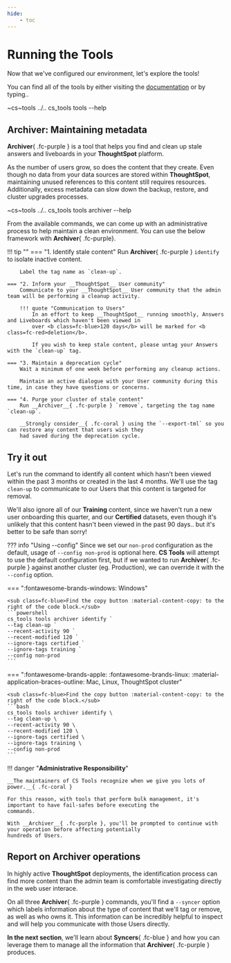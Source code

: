 ```yaml
---
hide:
    - toc
---
```


# Running the Tools

Now that we've configured our environment, let's explore the tools!

You can find all of the tools by either visiting the [documentation][cs-tools-docs] or by typing..

~cs~tools ../.. cs_tools tools --help

## Archiver: Maintaining metadata

__Archiver__{ .fc-purple } is a tool that helps you find and clean up stale answers and liveboards in your
__ThoughtSpot__ platform.

As the number of users grow, so does the content that they create. Even though no data from your data sources are stored
within __ThoughtSpot__, maintaining unused references to this content still requires resources. Additionally, excess
metadata can slow down the backup, restore, and cluster upgrades processes.

~cs~tools ../.. cs_tools tools archiver --help

From the available commands, we can come up with an administrative process to help maintain a clean environment. You
can use the below framework with __Archiver__{ .fc-purple}.

!!! tip ""
    === "1. Identify stale content"
        Run __Archiver__{ .fc-purple } `identify` to isolate inactive content.

        Label the tag name as `clean-up`.

    === "2. Inform your __ThoughtSpot__ User community"
        Communicate to your __ThoughtSpot__ User community that the admin team will be performing a cleanup activity.

        !!! quote "Communication to Users"
            In an effort to keep __ThoughtSpot__ running smoothly, Answers and Liveboards which haven't been viewed in
            over <b class=fc-blue>120 days</b> will be marked for <b class=fc-red>deletion</b>.

            If you wish to keep stale content, please untag your Answers with the `clean-up` tag.

    === "3. Maintain a deprecation cycle"
        Wait a minimum of one week before performing any cleanup actions.

        Maintain an active dialogue with your User community during this time, in case they have questions or concerns.

    === "4. Purge your cluster of stale content"
        Run __Archiver__{ .fc-purple } `remove`, targeting the tag name `clean-up`.

        __Strongly consider__{ .fc-coral } using the `--export-tml` so you can restore any content that users wish they
        had saved during the deprecation cycle.


## Try it out

Let's run the command to identify all content which hasn't been viewed within the past 3 months or created in the last 4
months. We'll use the tag `clean-up` to communicate to our Users that this content is targeted for removal.

We'll also ignore all of our __Training__ content, since we haven't run a new user onboarding this quarter, and our
__Certified__ datasets, even though it's unlikely that this content hasn't been viewed in the past 90 days.. but it's
better to be safe than sorry!

??? info "Using --config"
    Since we set our `non-prod` configuration as the default, usage of `--config non-prod` is optional here.
    __CS Tools__ will attempt to use the default configuration first, but if we wanted to run __Archiver__{ .fc-purple }
    against another cluster (eg. Production), we can override it with the `--config` option.

=== ":fontawesome-brands-windows: Windows"

    <sub class=fc-blue>Find the copy button :material-content-copy: to the right of the code block.</sub>
    ```powershell
    cs_tools tools archiver identify `
    --tag clean-up `
    --recent-activity 90 `
    --recent-modified 120 `
    --ignore-tags certified `
    --ignore-tags training `
    --config non-prod
    ```

=== ":fontawesome-brands-apple: :fontawesome-brands-linux: :material-application-braces-outline: Mac, Linux, ThoughtSpot cluster"

    <sub class=fc-blue>Find the copy button :material-content-copy: to the right of the code block.</sub>
    ```bash
    cs_tools tools archiver identify \
    --tag clean-up \
    --recent-activity 90 \
    --recent-modified 120 \
    --ignore-tags certified \
    --ignore-tags training \
    --config non-prod
    ```

!!! danger "__Administrative Responsibility__"

    __The maintainers of CS Tools recognize when we give you lots of power.__{ .fc-coral }

    For this reason, with tools that perform bulk management, it's important to have fail-safes before executing the
    commands. 

    With __Archiver__{ .fc-purple }, you'll be prompted to continue with your operation before affecting potentially
    hundreds of Users.


## Report on Archiver operations

In highly active __ThoughtSpot__ deployments, the identification process can find more content than the admin team is
comfortable investigating directly in the web user interace.

On all three __Archiver__{ .fc-purple } commands, you'll find a `--syncer` option which labels information about the
type of content that we'll tag or remove, as well as who owns it. This information can be incredibly helpful to inspect
and will help you communicate with those Users directly.

__In the next section__, we'll learn about __Syncers__{ .fc-blue } and how you can leverage them to manage all the
information that __Archiver__{ .fc-purple } produces.


[cs-tools-docs]: ../tools/index.md
